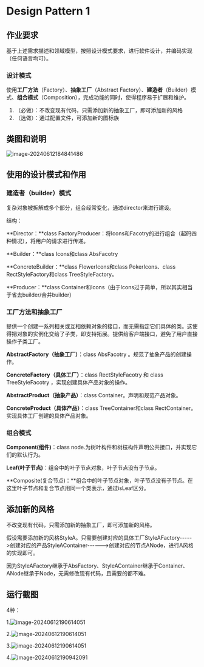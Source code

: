 # Design Pattern 1


## 作业要求

基于上述需求描述和领域模型，按照设计模式要求，进行软件设计，并编码实现（任何语言均可）。

### 设计模式

使用**工厂方法**（Factory）、**抽象工厂**（Abstract Factory）、**建造者**（Builder）模式、**组合模式**（Composition），完成功能的同时，使得程序易于扩展和维护。

1. （必做）：不改变现有代码，只需添加新的抽象工厂，即可添加新的风格
2. （选做）：通过配置文件，可添加新的图标族



## 类图和说明
![image-20240612184841486](https://github.com/shenggeliashui/Funny-JSON-Explorer/assets/128944650/0cfbc7d7-caef-4463-af40-9146c884fda8)





## 使用的设计模式和作用

### 建造者（builder）模式

复杂对象被拆解成多个部分，组合经常变化，通过director来进行建设。

结构：

**Director：**class FactoryProducer：将Icons和Facotry的进行组合（起码四种情况），将用户的请求进行传递。

**Builder：**class Icons和class AbsFacotry

**ConcreteBuilder：**class FlowerIcons和class PokerIcons、class RectStyleFactory和class TreeStyleFactory。

**Producer：**class Container和Icons（由于Icons过于简单，所以其实相当于省去builder/合并builder）





### 工厂方法和抽象工厂

提供一个创建一系列相关或互相依赖对象的接口，而无需指定它们具体的类。这使得把对象的实例化交给了子类，即支持拓展。提供给客户端接口，避免了用户直接操作子类工厂。

**AbstractFactory（抽象工厂）**：class AbsFacotry  。规范了抽象产品的创建操作。

**ConcreteFactory（具体工厂）**：class RectStyleFacotry 和 class TreeStyleFacotry ，实现创建具体产品对象的操作。

**AbstractProduct（抽象产品）**：class Container。声明和规范产品对象。

**ConcreteProduct（具体产品）**：class TreeContainer和class RectContainer。实现具体工厂创建的具体产品对象。



### 组合模式

**Component(组件)**：class node.为树叶构件和树枝构件声明公共接口，并实现它们的默认行为。

**Leaf(叶子节点)**：组合中的叶子节点对象，叶子节点没有子节点。

**Composite(复合节点)：**组合中的叶子节点对象，叶子节点没有子节点。在这里叶子节点和复合节点用同一个类表示，通过isLeaf区分。



## 添加新的风格

不改变现有代码，只需添加新的抽象工厂，即可添加新的风格。

假设需要添加新的风格StyleA。只需要创建对应的具体工厂StyleAFactory----->创建对应的产品StyleAContainer------>创建对应的节点ANode，进行A风格的实现即可。

因为StyleAFactory继承于AbsFactory、StyleAContainer继承于Container、ANode继承于Node，无需修改现有代码，且需要的都不难。



## 运行截图

4种：

1.![image-20240612190614051](https://github.com/shenggeliashui/Funny-JSON-Explorer/assets/128944650/8ca9142f-5308-4704-9812-848f1db3ff13)


2.![image-20240612190614051](https://github.com/shenggeliashui/Funny-JSON-Explorer/assets/128944650/97468075-cf75-421d-96e3-7db6e8ad6026)


3.![image-20240612190614051](https://github.com/shenggeliashui/Funny-JSON-Explorer/assets/128944650/b569e17c-388c-4cc5-8684-143b4290c400)


4.![image-20240612190942091](https://github.com/shenggeliashui/Funny-JSON-Explorer/assets/128944650/5f6f880b-0aac-4905-bf63-c687fcd39d73)
